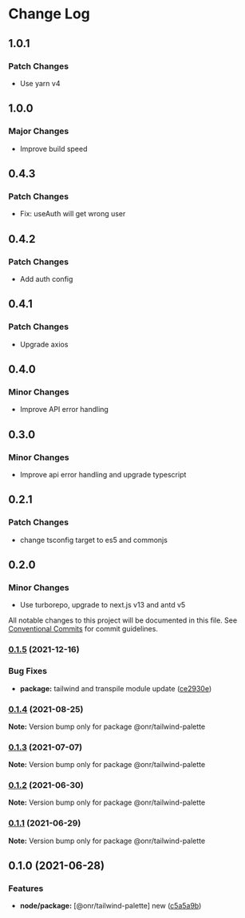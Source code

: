 # Change Log

## 1.0.1

### Patch Changes

- Use yarn v4

## 1.0.0

### Major Changes

- Improve build speed

## 0.4.3

### Patch Changes

- Fix: useAuth will get wrong user

## 0.4.2

### Patch Changes

- Add auth config

## 0.4.1

### Patch Changes

- Upgrade axios

## 0.4.0

### Minor Changes

- Improve API error handling

## 0.3.0

### Minor Changes

- Improve api error handling and upgrade typescript

## 0.2.1

### Patch Changes

- change tsconfig target to es5 and commonjs

## 0.2.0

### Minor Changes

- Use turborepo, upgrade to next.js v13 and antd v5

All notable changes to this project will be documented in this file.
See [Conventional Commits](https://conventionalcommits.org) for commit guidelines.

### [0.1.5](https://github.com/OnrampLab/onr-react-ui/compare/@onr/tailwind-palette@0.1.4...@onr/tailwind-palette@0.1.5) (2021-12-16)

### Bug Fixes

- **package:** tailwind and transpile module update ([ce2930e](https://github.com/OnrampLab/onr-react-ui/commit/ce2930e56c70104b8497eef830d9cc38ba1e110d))

### [0.1.4](https://github.com/OnrampLab/onr-react-ui/compare/@onr/tailwind-palette@0.1.3...@onr/tailwind-palette@0.1.4) (2021-08-25)

**Note:** Version bump only for package @onr/tailwind-palette

### [0.1.3](https://github.com/OnrampLab/onr-react-ui/compare/@onr/tailwind-palette@0.1.2...@onr/tailwind-palette@0.1.3) (2021-07-07)

**Note:** Version bump only for package @onr/tailwind-palette

### [0.1.2](https://github.com/OnrampLab/onr-react-ui/compare/@onr/tailwind-palette@0.1.1...@onr/tailwind-palette@0.1.2) (2021-06-30)

**Note:** Version bump only for package @onr/tailwind-palette

### [0.1.1](https://github.com/OnrampLab/onr-react-ui/compare/@onr/tailwind-palette@0.1.0...@onr/tailwind-palette@0.1.1) (2021-06-29)

**Note:** Version bump only for package @onr/tailwind-palette

## 0.1.0 (2021-06-28)

### Features

- **node/package:** [@onr/tailwind-palette] new ([c5a5a9b](https://github.com/OnrampLab/onr-react-ui/commit/c5a5a9bf74eafd06d734b4e64f09db52796d0d81))
